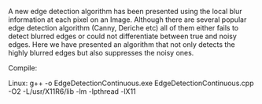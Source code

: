 A new edge detection algorithm has been presented using the local blur information at each pixel on an Image. Although there are several popular edge detection algorithm (Canny, Deriche etc) all of them either fails to detect blurred edges or could not differentiate between true and noisy edges. Here we have presented an algorithm that not only detects the highly blurred edges but also suppresses the noisy ones.

Compile: 

Linux: g++ -o EdgeDetectionContinuous.exe EdgeDetectionContinuous.cpp -O2 -L/usr/X11R6/lib -lm -lpthread -lX11
